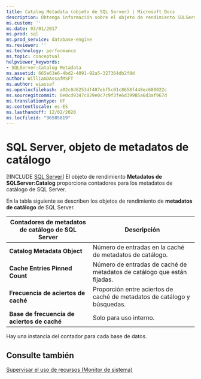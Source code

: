 ```yaml
---
title: Catalog Metadata (objeto de SQL Server) | Microsoft Docs
description: Obtenga información sobre el objeto de rendimiento SQLServer:Catalog Metadata, que proporciona contadores para los metadatos de catálogo de SQL Server.
ms.custom: ''
ms.date: 03/01/2017
ms.prod: sql
ms.prod_service: database-engine
ms.reviewer: ''
ms.technology: performance
ms.topic: conceptual
helpviewer_keywords:
- SQLServer:Catalog Metadata
ms.assetid: 665e63e6-4bd2-4091-92a5-327364db2f8d
author: WilliamDAssafMSFT
ms.author: wiassaf
ms.openlocfilehash: a02c8d6253df487ebf5c01c8658f448ec680022c
ms.sourcegitcommit: 0e0cd9347c029e0c7c9f3fe6d39985a6d3af967d
ms.translationtype: HT
ms.contentlocale: es-ES
ms.lasthandoff: 12/02/2020
ms.locfileid: "96505819"
---
```

# <a name="sql-server-catalog-metadata-object"></a>SQL Server, objeto de metadatos de catálogo
 [!INCLUDE [SQL Server](../../includes/applies-to-version/sqlserver.md)]
El objeto de rendimiento **Metadatos de SQLServer:Catalog** proporciona contadores para los metadatos de catálogo de SQL Server.

En la tabla siguiente se describen los objetos de rendimiento de **metadatos de catálogo** de SQL Server.


|**Contadores de metadatos de catálogo de SQL Server**|Descripción|  
|-------------|-----------------|  
|**Catalog Metadata Object**|Número de entradas en la caché de metadatos de catálogo.|
|**Cache Entries Pinned Count**|Número de entradas de caché de metadatos de catálogo que están fijadas.|
|**Frecuencia de aciertos de caché**|Proporción entre aciertos de caché de metadatos de catálogo y búsquedas.|
|**Base de frecuencia de aciertos de caché**|Solo para uso interno.|

Hay una instancia del contador para cada base de datos.

## <a name="see-also"></a>Consulte también  
[Supervisar el uso de recursos (Monitor de sistema)](../../relational-databases/performance-monitor/monitor-resource-usage-system-monitor.md)
